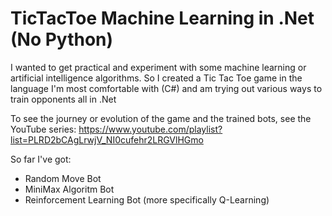 # TicTacToe Machine Learning in .Net (No Python)

I wanted to get practical and experiment with some machine learning or artificial intelligence algorithms. So I created a Tic Tac Toe game in the language I'm most comfortable with (C#) and am trying out various ways to train opponents all in .Net

To see the journey or evolution of the game and the trained bots, see the YouTube series:
https://www.youtube.com/playlist?list=PLRD2bCAgLrwjV_NI0cufehr2LRGVlHGmo

So far I've got:
- Random Move Bot
- MiniMax Algoritm Bot
- Reinforcement Learning Bot (more specifically Q-Learning)
